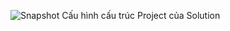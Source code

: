 ![Snapshot](https://github.com/user-attachments/assets/860f794b-ff5b-4715-9108-731f3ac1bb56)
Cấu hình cấu trúc Project của Solution
